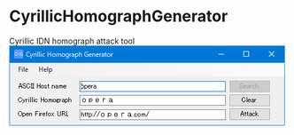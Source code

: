 # CyrillicHomographGenerator
 Cyrillic IDN homograph attack tool
![screenshot](screenshot.png "screenshot")